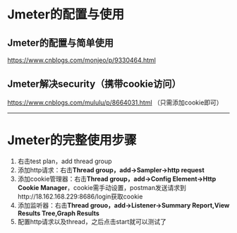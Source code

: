 # Jmeter的配置与使用
## Jmeter的配置与简单使用
https://www.cnblogs.com/monjeo/p/9330464.html  
## Jmeter解决security（携带cookie访问）
https://www.cnblogs.com/mululu/p/8664031.html  （只需添加cookie即可）
**********
# Jmeter的完整使用步骤
1. 右击test plan，add thread group
2. 添加http请求：右击**Thread group，add->Sampler->http request**
3. 添加cookie管理器：右击**Thread group，add->Config Element->Http Cookie Manager**，cookie需手动设置，postman发送请求到http://18.162.168.229:8686/login获取cookie
4. 添加监听器：右击**Thread grouo，add->Listener->Summary Report,View Results Tree,Graph Results**
5. 配置http请求以及thread，之后点击start就可以测试了